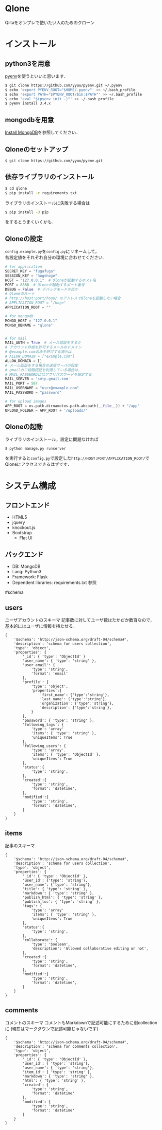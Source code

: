 Qlone
===============
Qiitaをオンプレで使いたい人のためのクローン

# インストール
## python3を用意
[pyenv](https://github.com/yyuu/pyenv)を使うといいと思います．
```bash
$ git clone https://github.com/yyuu/pyenv.git ~/.pyenv
$ echo 'export PYENV_ROOT="$HOME/.pyenv"' >> ~/.bash_profile
$ echo 'export PATH="$PYENV_ROOT/bin:$PATH"' >> ~/.bash_profile
$ echo 'eval "$(pyenv init -)"' >> ~/.bash_profile
$ pyenv install 3.4.x
```
## mongodbを用意
[Install MongoDB](http://docs.mongodb.org/manual/installation/)を参照してください．
## Qloneのセットアップ
```
$ git clone https://github.com/yyuu/pyenv.git
```
## 依存ライブラリのインストール

```bash
$ cd qlone
$ pip install -r requirements.txt
```

ライブラリのインストールに失敗する場合は

```bash
$ pip install -U pip 
```

をするとうまくいくかも.

## Qloneの設定
`config.example.py`を`config.py`にリネームして，  
各設定値をそれぞれ自分の環境に合わせてください.

```py
# for application
SECRET_KEY = "fugafuga"
SESSION_KEY = "hogehoge"
HOST = "127.0.0.1"  # Qloneが起動するホスト名
PORT = 8888  # Qloneが起動するポート番号
DEBUG = False  # デバックモードか否か
# Qloneのルート
# http://host:port/hoge/ のアドレスでQloneを起動したい場合
# APPLICATION_ROOT = "/hoge"
APPLICATION_ROOT = ""

# for mongodb
MONGO_HOST = "127.0.0.1"
MONGO_DBNAME = "qlone"


# for mail
MAIL_AUTH = True  # メール認証をするか
# アカウント作成を許可するメールのドメイン
# @example.comのみを許可する場合は
# ALLOW_DOMAIN = ["example.com"]
ALLOW_DOMAIN = []
# メール認証をする場合の送信サーバの設定
# gmailの二段階認証を利用している場合は，
# MAIL_PASSWORDにはアプリパスワードを設定する
MAIL_SERVER = 'smtp.gmail.com'
MAIL_PORT = 587
MAIL_USERNAME = "user@example.com"
MAIL_PASSWORD = "password"

# for upload images
APP_ROOT = os.path.dirname(os.path.abspath(__file__)) + "/app"
UPLOAD_FOLDER = APP_ROOT + '/uploads/'
```
## Qloneの起動
ライブラリのインストール，設定に問題なければ

```
$ python manage.py runserver
```

を実行すると`config.py`で設定した`http://HOST:PORT/APPLICATION_ROOT/`でQloneにアクセスできるはずです．

# システム構成
## フロントエンド
- HTML5
- jquery
- knockout.js
- Bootstrap
  - Flat UI

## バックエンド
- DB: MongoDB
- Lang: Python3
- Framework: Flask
- Dependent libraries: requirements.txt 参照

#schema
## users
ユーザアカウントのスキーマ
記事数に対してユーザ数はたかだか数百なので，
基本的にはユーザに情報を持たせる．

```jsonschema
{
    '$schema': 'http://json-schema.org/draft-04/schema#',
    'description': 'schema for users collection',
    'type': 'object',
    'properties': {
        '_id': { 'type': 'ObjectId' }
        'user_name': { 'type': 'string' },
        'user_email': {
            'type': 'string',
            'format': 'email'
        },
        'profile': {
            'type': 'object',
            'properties':{
                'first_name': {'type':'string'},
                'last_name': {'type':'string'},
                'organization': {'type':'string'},
                'description': {'type':'string'},
            }
        },
        'password': { 'type': 'string' },
        'following_tags': {
            'type': 'array'
            'items': { 'type': 'string' },
            'uniqueItems': True
        },
        'following_users': {
            'type': 'array'.
            'items': { 'type': 'ObjectId' },
            'uniqueItems': True
        },
        'status':{
            'type': 'string',
        },
        'created':{
            'type': 'string',
            'format': 'datetime',
        },
        'modified':{
            'type': 'string',
            'format': 'datetime',
        }
    }
}
```

## items
記事のスキーマ

```jsonschema
{
    '$schema': 'http://json-schema.org/draft-04/schema#',
    'description': 'schema for users collection',
    'type': 'object',
    'properties': {
        '_id': { 'type': 'ObjectId' },
        'user_id': {'type': 'string'},
        'user_name': {'type': 'string'},
        'title': { 'type': 'string' },
        'markdown': { 'type': 'string' },
        'publish_html': { 'type': 'string' },
        'publish_toc': { 'type': 'string' },
        'tags': {
            'type': 'array'
            'items': { 'type': 'string' },
            'uniqueItems': True
        },
        'status':{
            'type': 'string',
        },
        'collaborate': {
            'type': 'boolean',
            'description': 'Allowed collaborative editing or not',
        },
        'created':{
            'type': 'string',
            'format': 'datetime',
        },
        'modified':{
            'type': 'string',
            'format': 'datetime',
        }
    }
}
```

## comments
コメントのスキーマ
コメントもMarkdownで記述可能にするために別collectionに
(現在はマークダウンで記述可能じゃないです)
```
{
    '$schema': 'http://json-schema.org/draft-04/schema#',
    'description': 'schema for comments collection',
    'type': 'object',
    'properties': {
        '_id': { 'type': 'ObjectId' },
        'user_id': { 'type': 'string'},
        'user_name': { 'type': 'string'},
        'item_id': { 'type': 'string' },
        'markdown': { 'type': 'string' },
        'html': { 'type': 'string' },
        'created': {
            'type': 'string',
            'format': 'datetime'
        },
        'modified': {
            'type': 'string',
            'format': 'datetime'
        }
    }
}
```
